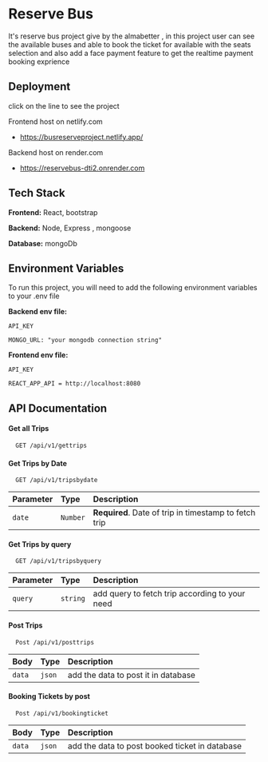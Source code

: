 
# Reserve Bus

It's reserve bus project give by the almabetter ,
in this project user can see the available buses and able to book the ticket for available with the seats selection and also add a face payment feature to get the realtime payment booking exprience 



## Deployment

click on the line to see the project

Frontend host on netlify.com

- https://busreserveproject.netlify.app/

Backend host on render.com

- https://reservebus-dti2.onrender.com


## Tech Stack

**Frontend:** React, bootstrap 

**Backend:** Node, Express , mongoose

**Database:** mongoDb 


## Environment Variables

To run this project, you will need to add the following environment variables to your .env file

**Backend env file:**

`API_KEY`
```base
MONGO_URL: "your mongodb connection string"
```

**Frontend  env file:**

`API_KEY`
```base
REACT_APP_API = http://localhost:8080
```


## API Documentation

#### Get all Trips

```http
  GET /api/v1/gettrips
```

#### Get Trips by Date

```http
  GET /api/v1/tripsbydate
```

| Parameter | Type     | Description                                           |
| :-------- | :------- | :---------------------------------------------------- |
| `date`    | `Number` | **Required**. Date of trip in timestamp to fetch trip |

#### Get Trips by query

```http
  GET /api/v1/tripsbyquery
```

| Parameter | Type     | Description                                    |
| :-------- | :------- | :--------------------------------------------- |
| `query`   | `string` | add query to fetch trip according to your need |

#### Post Trips

```http
  Post /api/v1/posttrips
```

| Body   | Type   | Description                         |
| :----- | :----- | :---------------------------------- |
| `data` | `json` | add the data to post it in database |

#### Booking Tickets by post

```http
  Post /api/v1/bookingticket
```

| Body   | Type   | Description                                    |
| :----- | :----- | :--------------------------------------------- |
| `data` | `json` | add the data to post booked ticket in database |